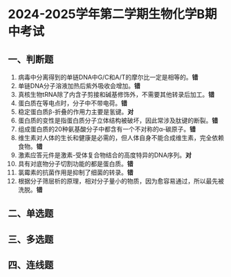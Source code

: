 # 2024-2025学年第二学期生物化学B期中考试

## 一、判断题

1. 病毒中分离得到的单链DNA中G/C和A/T的摩尔比一定是相等的。**错**
2. 单链DNA分子溶液加热后紫外吸收会增加。**错**
3. 真核生物tRNA除了内含子剪接和碱基修饰外，不需要其他转录后加工。**错**
4. 蛋白质在等电点时，分子中不带电荷。**错**
5. 稳定蛋白质β-折叠的作用力主要是氢键。**对**
6. 蛋白质的变性是指蛋白质分子立体结构被破坏，因此常涉及肽键的断裂。**错**
7. 组成蛋白质的20种氨基酸分子中都含有一个不对称的α-碳原子。**错**
8. 维生素对人体的生长和健康是必需的，但人体自身不能合成维生素，完全依赖食物。**错**
9. 激素应答元件是激素-受体复合物结合的高度特异的DNA序列。**对**
10. 具有对底物分子切割功能的都是蛋白质。**错**
11. 氯霉素的抗菌作用是抑制了细菌的转录。**错**
12. 根据分子筛层析的原理，相对分子量小的物质，因为愈容易通过，所以最先被洗脱。**错**

## 二、单选题

## 三、多选题

## 四、连线题